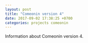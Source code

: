 ```yaml
---
layout: post
title: "Comeonin version 4"
date: 2017-09-02 17:38:25 +0700
categories: projects comeonin
---
```


Information about Comeonin version 4.
